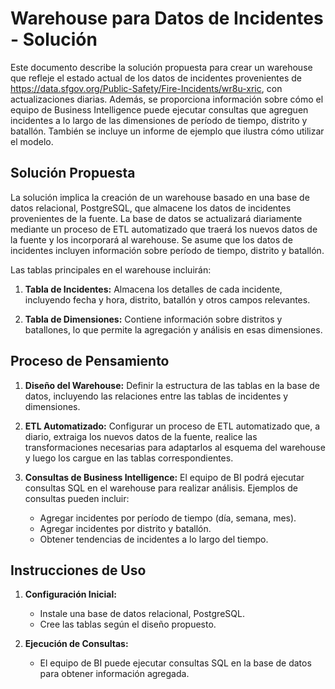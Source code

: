 # Warehouse para Datos de Incidentes - Solución 

Este documento describe la solución propuesta para crear un warehouse
que refleje el estado actual de los datos de incidentes provenientes
de https://data.sfgov.org/Public-Safety/Fire-Incidents/wr8u-xric, con actualizaciones diarias. 
Además, se proporciona
información sobre cómo el equipo de Business Intelligence puede
ejecutar consultas que agreguen incidentes a lo largo de las
dimensiones de período de tiempo, distrito y batallón. También se
incluye un informe de ejemplo que ilustra cómo utilizar el modelo.

## Solución Propuesta

La solución implica la creación de un warehouse basado en una base de
datos relacional, PostgreSQL, que almacene los datos de
incidentes provenientes de la fuente. La base de datos se actualizará
diariamente mediante un proceso de ETL
automatizado que traerá los nuevos datos de la fuente y los
incorporará al warehouse. Se asume que los datos de incidentes
incluyen información sobre período de tiempo, distrito y batallón.

Las tablas principales en el warehouse incluirán:

1. **Tabla de Incidentes:** Almacena los detalles de cada incidente,
incluyendo fecha y hora, distrito, batallón y otros campos relevantes.

2. **Tabla de Dimensiones:** Contiene información sobre distritos y
batallones, lo que permite la agregación y análisis en esas
dimensiones.

## Proceso de Pensamiento

1. **Diseño del Warehouse:** Definir la estructura de las tablas en la
base de datos, incluyendo las relaciones entre las tablas de
incidentes y dimensiones.

2. **ETL Automatizado:** Configurar un proceso de ETL automatizado
que, a diario, extraiga los nuevos datos de la fuente, realice las
transformaciones necesarias para adaptarlos al esquema del warehouse y
luego los cargue en las tablas correspondientes.

3. **Consultas de Business Intelligence:** El equipo de BI podrá
ejecutar consultas SQL en el warehouse para realizar análisis.
Ejemplos de consultas pueden incluir:
   - Agregar incidentes por período de tiempo (día, semana, mes).
   - Agregar incidentes por distrito y batallón.
   - Obtener tendencias de incidentes a lo largo del tiempo.

## Instrucciones de Uso

1. **Configuración Inicial:**
   - Instale una base de datos relacional, PostgreSQL.
   - Cree las tablas según el diseño propuesto.

2. **Ejecución de Consultas:**
   - El equipo de BI puede ejecutar consultas SQL en la base de datos
para obtener información agregada.



